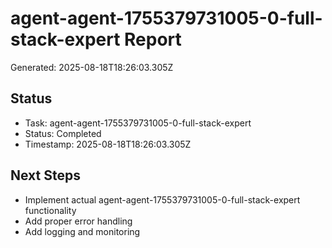 # agent-agent-1755379731005-0-full-stack-expert Report

Generated: 2025-08-18T18:26:03.305Z

## Status
- Task: agent-agent-1755379731005-0-full-stack-expert
- Status: Completed
- Timestamp: 2025-08-18T18:26:03.305Z

## Next Steps
- Implement actual agent-agent-1755379731005-0-full-stack-expert functionality
- Add proper error handling
- Add logging and monitoring
